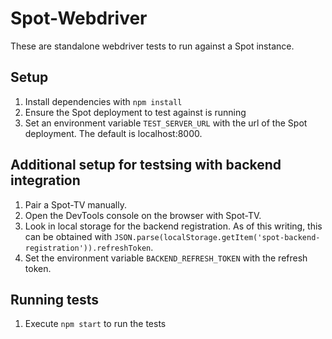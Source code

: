 # Spot-Webdriver

These are standalone webdriver tests to run against a Spot instance.

## Setup
1. Install dependencies with `npm install`
1. Ensure the Spot deployment to test against is running
1. Set an environment variable `TEST_SERVER_URL` with the url of the Spot deployment. The default is localhost:8000.

## Additional setup for testsing with backend integration
1. Pair a Spot-TV manually.
1. Open the DevTools console on the browser with Spot-TV.
1. Look in local storage for the backend registration. As of this writing, this can be obtained with `JSON.parse(localStorage.getItem('spot-backend-registration')).refreshToken`.
1. Set the environment variable `BACKEND_REFRESH_TOKEN` with the refresh token.

## Running tests
1. Execute `npm start` to run the tests
